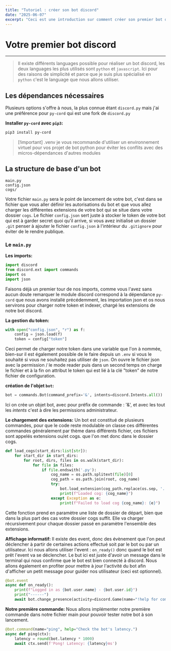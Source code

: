 ```yaml
---
title: "Tutoriel : créer son bot discord"
date: "2025-06-07"
excerpt: "Ceci est une introduction sur comment créer son premier bot discord."
---
```


# Votre premier bot discord 
---
> Il existe différents languages possible pour réaliser un bot discord, les deux languages les plus utilisés sont `python` et `javascript`. Ici pour des raisons de simplicité et parce que je suis plus spécialisé en `python` c'est le language que nous allons utiliser.

## Les dépendances nécessaires 
Plusieurs options s'offre à nous, la plus connue étant `discord.py` mais j'ai une préférence pour `py-cord` qui est une fork de `discord.py`

**Installer `py-cord` avec `pip3`:**
```bash
pip3 install py-cord
```

> [!important] .venv
> je vous recommande d'utiliser un environnement virtuel pour vos projet de bot python pour éviter les conflits avec des micros-dépendances d'autres modules 
## La structure de base d'un bot
```text
main.py
config.json
cogs/ 
```

Votre fichier `main.py` sera le point de lancement de votre bot, c'est dans se fichier que vous aller définir les autorisations du bot et que vous allez charger les différentes extensions de votre bot qui se situe dans votre dossier `cogs`. Le fichier `config.json` sert juste à stocker le token de votre bot qui est à garder secret quoi qu'il arrive, si vous avez initialisé un dossier `.git` penser à ajouter le fichier `config.json` à l'intérieur du `.gitignore` pour éviter de le rendre publique. 
### Le `main.py`
**Les imports:**

```python
import discord 
from discord.ext import commands
import os
import json
```

Faisons déjà un premier tour de nos imports, comme vous l'avez sans aucun doute remarquer le module discord correspond à la dépendance `py-cord` que nous avons installé précédemment, les importation json et os nous servirons pour charger notre token et indexer, chargé les extensions de notre bot discord. 

**La gestion du token:**

```python
with open("config.json", "r") as f:
	config = json.load(f)
	token = config["token"]
```

Ceci permet de charger notre token dans une variable que l'on à nommée, bien-sur il est également possible de le faire depuis un `.env` si vous le souhaité si vous ne souhaitez pas utiliser de `json`. On ouvre le fichier json avec la permission / le mode reader puis dans un second temps on charge le fichier et à la fin on attribut le token qui est lié à la clé "token" de notre fichier de configuration. 

**création de l'objet `bot`:**
```python
bot = commands.Bot(command_prefix='&', intents=discord.Intents.all())
```
Ici on crée un objet bot, avec pour préfix de commande : '&', et avec les tout les *intents* c'est à dire les permissions administrateur. 

**Le chargement des extensions:**
Un bot est constitué de plusieurs commandes, pour que le code reste modulable on classe ces différentes commandes généralement par thème dans différents fichier, ces fichiers sont appelés extensions ou/et cogs. que l'on met donc dans le dossier cogs. 
```python
def load_cogs(start_dirs:list[str]):
	for start_dir in start_dirs:
		for root, dirs, files in os.walk(start_dir):
			for file in files:
				if file.endswith('.py'):
					cog_name = os.path.splitext(file)[0]
					cog_path = os.path.join(root, cog_name)
					try:
						bot.load_extension(cog_path.replace(os.sep, '.'))
						print(f"Loaded cog: {cog_name}")
					except Exception as e:
						print(f"Failed to load cog {cog_name}: {e}")
```
Cette fonction prend en paramètre une liste de dossier de départ, bien que dans la plus part des cas votre dossier cogs suffit. Elle va charger récursivement pour chaque dossier passé en paramètre l'ensemble des extensions. 

**Affichage informatif:**
Il existe des event, donc des évènement que l'on peut déclencher à partir de certaines actions effectué soit par le bot ou par un utilisateur. Ici nous allons utiliser l'event : `on_ready()` donc quand le bot est prêt l'event va se déclencher. Le but ici est juste d'avoir un message dans le terminal qui nous confirme que le bot est bien connecté à discord. Nous allons également en profiter pour mettre à jour l'activité du bot afin d'afficher un petit message pour guider nos utilisateur (ceci est optionnel). 

```python
@bot.event
async def on_ready():
	print(f"Logged in as {bot.user.name} - {bot.user.id}")
	print("------")
	await bot.change_presence(activity=discord.Game(name="!help for commands"))	
```

**Notre première commande:**
Nous allons implémenter notre première commande dans notre fichier main pour pouvoir tester notre bot à son lancement. 

```python
@bot.command(name="ping", help="Check the bot's latency.")
async def ping(ctx):
    latency = round(bot.latency * 1000)
    await ctx.send(f'Pong! Latency: {latency}ms')
```




